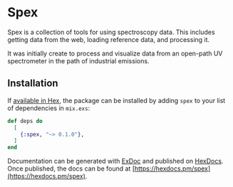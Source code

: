# Spex

Spex is a collection of tools for using spectroscopy data. This includes getting data from the web, loading reference data, and processing it.

It was initially create to process and visualize data from an open-path UV spectrometer in the path of industrial emissions.

## Installation

If [available in Hex](https://hex.pm/docs/publish), the package can be installed
by adding `spex` to your list of dependencies in `mix.exs`:

```elixir
def deps do
  [
    {:spex, "~> 0.1.0"},
  ]
end
```

Documentation can be generated with [ExDoc](https://github.com/elixir-lang/ex_doc)
and published on [HexDocs](https://hexdocs.pm). Once published, the docs can
be found at [https://hexdocs.pm/spex](https://hexdocs.pm/spex).

